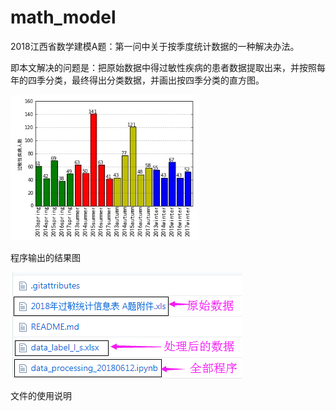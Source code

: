 # math_model
2018江西省数学建模A题：第一问中关于按季度统计数据的一种解决办法。

即本文解决的问题是：把原始数据中得过敏性疾病的患者数据提取出来，并按照每年的四季分类，最终得出分类数据，并画出按四季分类的直方图。


![](./image/结果.jpg)

程序输出的结果图

![](./image/文件说明.png)

文件的使用说明
